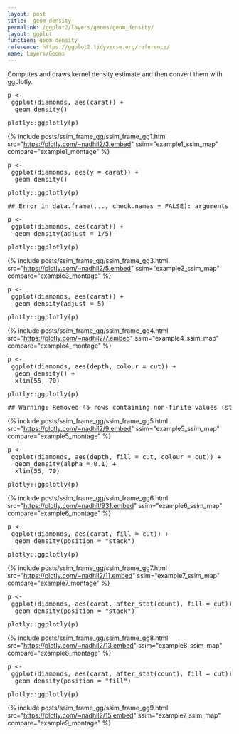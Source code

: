 ```yaml
---
layout: post
title:  geom_density
permalink: /ggplot2/layers/geoms/geom_density/
layout: ggplot
function: geom_density
reference: https://ggplot2.tidyverse.org/reference/
name: Layers/Geoms
---
```


Computes and draws kernel density estimate and then convert them with ggplotly.


<pre class="mcode">
p <-    
 ggplot(diamonds, aes(carat)) +
  geom_density()
</pre>


<pre class="mcode">
plotly::ggplotly(p)
</pre>

{% include posts/ssim_frame_gg/ssim_frame_gg1.html src="https://plotly.com/~nadhil2/3.embed" ssim="example1_ssim_map" compare="example1_montage" %}







<pre class="mcode">
p <-    
 ggplot(diamonds, aes(y = carat)) +
  geom_density()
</pre>


<pre class="mcode">
plotly::ggplotly(p)
</pre>

<pre class="wcode">
## Error in data.frame(..., check.names = FALSE): arguments imply differing number of rows: 512, 0
</pre>






<pre class="mcode">
p <-    
 ggplot(diamonds, aes(carat)) +
  geom_density(adjust = 1/5)
</pre>


<pre class="mcode">
plotly::ggplotly(p)
</pre>

{% include posts/ssim_frame_gg/ssim_frame_gg3.html src="https://plotly.com/~nadhil2/5.embed" ssim="example3_ssim_map" compare="example3_montage" %}







<pre class="mcode">
p <-    
 ggplot(diamonds, aes(carat)) +
  geom_density(adjust = 5)
</pre>


<pre class="mcode">
plotly::ggplotly(p)
</pre>

{% include posts/ssim_frame_gg/ssim_frame_gg4.html src="https://plotly.com/~nadhil2/7.embed" ssim="example4_ssim_map" compare="example4_montage" %}







<pre class="mcode">
p <-    
 ggplot(diamonds, aes(depth, colour = cut)) +
  geom_density() +
  xlim(55, 70)
</pre>


<pre class="mcode">
plotly::ggplotly(p)
</pre>

<pre class="wcode">
## Warning: Removed 45 rows containing non-finite values (stat_density).
</pre>

{% include posts/ssim_frame_gg/ssim_frame_gg5.html src="https://plotly.com/~nadhil2/9.embed" ssim="example5_ssim_map" compare="example5_montage" %}







<pre class="mcode">
p <-    
 ggplot(diamonds, aes(depth, fill = cut, colour = cut)) +
  geom_density(alpha = 0.1) +
  xlim(55, 70)
</pre>


<pre class="mcode">
plotly::ggplotly(p)
</pre>
{% include posts/ssim_frame_gg/ssim_frame_gg6.html src="https://plotly.com/~nadhil/931.embed" ssim="example6_ssim_map" compare="example6_montage" %}






<pre class="mcode">
p <-    
 ggplot(diamonds, aes(carat, fill = cut)) +
  geom_density(position = "stack")
</pre>


<pre class="mcode">
plotly::ggplotly(p)
</pre>

{% include posts/ssim_frame_gg/ssim_frame_gg7.html src="https://plotly.com/~nadhil2/11.embed" ssim="example7_ssim_map" compare="example7_montage" %}







<pre class="mcode">
p <-    
 ggplot(diamonds, aes(carat, after_stat(count), fill = cut)) +
  geom_density(position = "stack")
</pre>


<pre class="mcode">
plotly::ggplotly(p)
</pre>

{% include posts/ssim_frame_gg/ssim_frame_gg8.html src="https://plotly.com/~nadhil2/13.embed" ssim="example8_ssim_map" compare="example8_montage" %}







<pre class="mcode">
p <-    
 ggplot(diamonds, aes(carat, after_stat(count), fill = cut)) +
  geom_density(position = "fill")
</pre>


<pre class="mcode">
plotly::ggplotly(p)
</pre>

{% include posts/ssim_frame_gg/ssim_frame_gg9.html src="https://plotly.com/~nadhil2/15.embed" ssim="example7_ssim_map" compare="example9_montage" %}

















